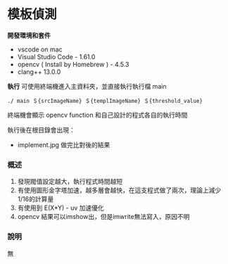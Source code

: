 # 模板偵測 #

**開發環境和套件**
- vscode on mac
- Visual Studio Code - 1.61.0
- opencv ( Install by Homebrew ) - 4.5.3
- clang++ 13.0.0

**執行**
可使用終端機進入主資料夾，並直接執行執行檔 main
```shell=
./ main ＄{srcImageName} ＄{templImageName} ＄{threshold_value}
```
終端機會顯示 opencv function 和自己設計的程式各自的執行時間

執行後在根目錄會出現：
 - implement.jpg 做完比對後的結果

### 概述 ###
1. 發現閥值設定越大，執行程式時間越短
2. 有使用圖形金字塔加速，越多層會越快，在這支程式做了兩次，理論上減少1/16的計算量
3. 有使用到 E(X*Y) - uv 加速優化
4. opencv 結果可以imshow出，但是imwrite無法寫入，原因不明

### 說明 ###
無